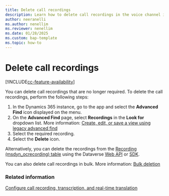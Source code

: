 ```yaml
---
title: Delete call recordings
description: Learn how to delete call recordings in the voice channel in Dynamics 365 Contact Center.
author: neeranelli
ms.author: nenellim
ms.reviewer: nenellim
ms.date: 01/28/2025
ms.custom: bap-template
ms.topic: how-to
---
```


# Delete call recordings

[!INCLUDE[cc-feature-availability](../../includes/cc-feature-availability.md)]

You can delete call recordings that are no longer required. To delete the call recordings, perform the following steps:

1. In the Dynamics 365 instance, go to the app and select the **Advanced Find** icon displayed on the menu.
1. On the **Advanced Find** page, select **Recordings** in the **Look for** dropdown list. More information: [Create, edit, or save a view using legacy advanced find](/power-apps/user/advanced-find#create-edit-or-save-a-view-using-legacy-advanced-find)
1. Select the required recording.
1. Select the **Delete** icon.

Alternatively, you can delete the recordings from the [Recording (msdyn_ocrecording) table](../../developer/reference/entities/msdyn_ocrecording.md) using the Dataverse [Web API](/powerapps/developer/data-platform/webapi/update-delete-entities-using-web-api#basic-delete) or [SDK](/power-apps/developer/data-platform/org-service/entity-operations-update-delete#basic-delete).

You can also delete call recordings in bulk. More information: [Bulk deletion](/power-platform/admin/delete-bulk-records)

### Related information

[Configure call recording, transcription, and real-time translation](voice-channel-configure-transcripts.md)